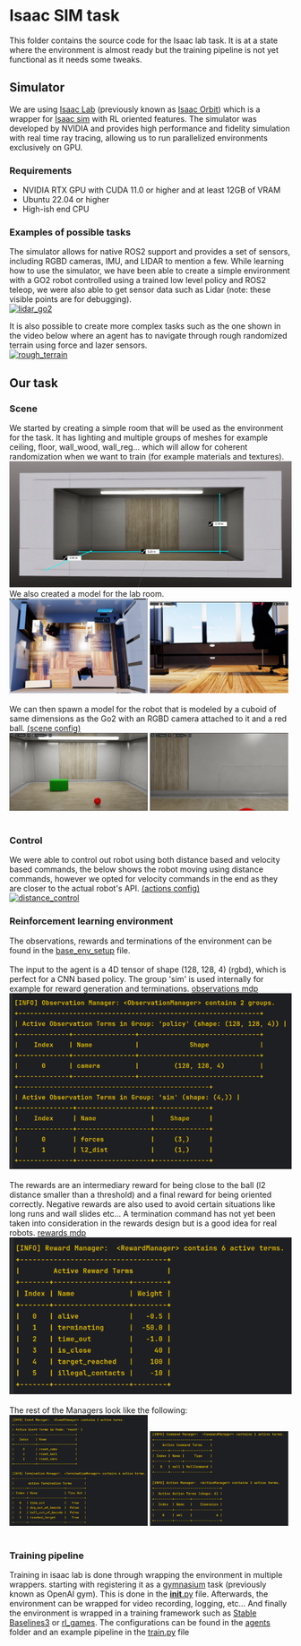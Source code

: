 # Isaac SIM task
This folder contains the source code for the Isaac lab task. 
It is at a state where the environment is almost ready but the training pipeline is not yet functional as it 
needs some tweaks.

## Simulator
We are using [Isaac Lab](https://isaac-sim.github.io/IsaacLab/) (previously known as [Isaac Orbit](https://isaac-orbit.github.io/)) 
which is a wrapper for [Isaac sim](https://docs.omniverse.nvidia.com/isaacsim/latest/index.html) with RL oriented features.
The simulator was developed by NVIDIA and provides high performance and fidelity simulation with real time ray tracing,
allowing us to run parallelized environments exclusively on GPU.

### Requirements 
- NVIDIA RTX GPU with CUDA 11.0 or higher and at least 12GB of VRAM
- Ubuntu 22.04 or higher
- High-ish end CPU

### Examples of possible tasks
The simulator allows for native ROS2 support and provides a set of sensors, including RGBD cameras, IMU, and LIDAR to mention a few.
While learning how to use the simulator, we have been able to create a simple environment with a GO2 robot controlled using 
a trained low level policy and ROS2 teleop, we were also able to get sensor data such as Lidar (note: these visible points are for debugging). <br/>
[![lidar_go2](https://img.youtube.com/vi/Dx7pLRo_t60/0.jpg)](https://www.youtube.com/watch?v=Dx7pLRo_t60)

It is also possible to create more complex tasks such as the one shown in the video below where an agent has to navigate 
through rough randomized terrain using force and lazer sensors. <br/>
[![rough_terrain](https://img.youtube.com/vi/uhK3vNfGLug/0.jpg)](https://www.youtube.com/watch?v=uhK3vNfGLug) 

## Our task
### Scene
We started by creating a simple room that will be used as the environment for the task. It has lighting and multiple groups of meshes 
for example ceiling, floor, wall_wood, wall_reg... which will allow for coherent randomization when we want to train (for example materials and textures). <br/>
![basic_room](media/basic_room.png)
We also created a model for the lab room. <br/>
<img src="media/lab_top.png" width="49%"/> <img src="media/lab_inside.png" width="49%"/> <br/><br/>
We can then spawn a model for the robot that is modeled by a cuboid of same dimensions as the Go2 with an RGBD camera 
attached to it and a red ball. 
[(scene config)](targetnav/configs/scene.py)<br/>
<img src="media/basic_setup.png" width="49%"/> <img src="media/robot_pov.png" width="49%"/> <br/><br/>

### Control
We were able to control out robot using both distance based and velocity based commands, the below shows the robot moving
using distance commands, however we opted for velocity commands in the end as they are closer to the actual robot's API. 
[(actions config)](targetnav/configs/action.py)<br/>
[![distance_control](https://img.youtube.com/vi/K6_RPhuBeDU/0.jpg)](https://www.youtube.com/watch?v=K6_RPhuBeDU)

### Reinforcement learning environment
The observations, rewards and terminations of the environment can be found in the [base_env_setup](targetnav/base_env_setup.py) file. <br/><br/>
The input to the agent is a 4D tensor of shape (128, 128, 4) (rgbd), which is perfect for a CNN based policy. The group 'sim' is used internally for 
example for reward generation and terminations. [observations mdp](targetnav/mdp/observations.py) <br/>
![observations](media/observations.png) <br/><br/>
The rewards are an intermediary reward for being close to the ball (l2 distance smaller than a threshold) and a final 
reward for being oriented correctly.
Negative rewards are also used to avoid certain situations like long runs and wall slides etc... A termination command 
has not yet been taken into consideration in the rewards design but is a good idea for real robots. [rewards mdp](targetnav/mdp/rewards.py)<br/>
![rewards](media/rewards.png) <br/><br/>
The rest of the Managers look like the following: <br/> 
<img src="media/event_term.png" width="49%"/> <img src="media/comm_actions.png" width="49%"/>  <br/><br/>

### Training pipeline
Training in isaac lab is done through wrapping the environment in multiple wrappers. starting with registering it as a 
[gymnasium](https://gymnasium.farama.org/index.html) task (previously known as OpenAI gym). This is done in the 
[__init__.py](targetnav/__init__.py) file. Afterwards, the environment can be wrapped for video recording, logging, etc...
And finally the environment is wrapped in a training framework such as [Stable Baselines3](https://stable-baselines3.readthedocs.io/en/master/index.html)
or [rl_games](https://github.com/Denys88/rl_games). The configurations can be found in the [agents](targetnav/agents) folder and 
an example pipeline in the [train.py]() file<br/>